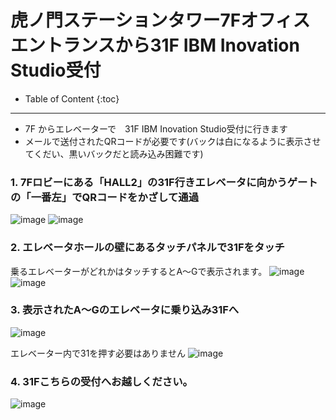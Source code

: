 # 虎ノ門ステーションタワー7Fオフィスエントランスから31F IBM Inovation Studio受付
- Table of Content
{:toc}



<hr>

- 7F からエレベーターで　31F IBM Inovation Studio受付に行きます
- メールで送付されたQRコードが必要です(バックは白になるように表示させてくだい、黒いバックだと読み込み困難です)



### 1. 7Fロビーにある「HALL2」の31F行きエレベータに向かうゲートの「一番左」でQRコードをかざして通過

![image](images/1_31F.jpg)
![image](images/1_31F2.jpg)

### 2. エレベータホールの壁にあるタッチパネルで31Fをタッチ
乗るエレベーターがどれかはタッチするとA〜Gで表示されます。
![image](images/2_31F.jpg)
![image](images/2_31F2.jpg)

### 3. 表示されたA〜Gのエレベータに乗り込み31Fへ
![image](images/3_31F.jpg)

エレベーター内で31を押す必要はありません
![image](images/3_31F2.jpg)

### 4. 31Fこちらの受付へお越しください。
![image](images/4_31F.jpg)


